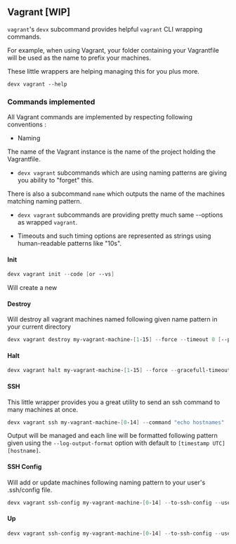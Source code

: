 ## Vagrant [WIP]

`vagrant`'s `devx` subcommand provides helpful `vagrant` CLI wrapping commands.

For example, when using Vagrant, your folder containing your Vagrantfile will be used as the name to prefix your
machines.

These little wrappers are helping managing this for you plus more.

```
devx vagrant --help
```

### Commands implemented

All Vagrant commands are implemented by respecting following conventions :

* Naming

The name of the Vagrant instance is the name of the project holding the Vagrantfile.

* `devx vagrant` subcommands which are using naming patterns are giving you ability to "forget" this.

There is also a subcommand `name` which outputs the name of the machines matching naming pattern.

* `devx vagrant` subcommands are providing pretty much same --options as wrapped `vagrant`.

* Timeouts and such timing options are represented as strings using human-readable patterns like "10s".

#### Init

```powershell
devx vagrant init --code [or --vs]
```

Will create a new

#### Destroy

Will destroy all vagrant machines named following given name pattern in your current directory

```powershell
devx vagrant destroy my-vagrant-machine-[1-15] --force --timeout 0 [--path c:\\somewhere\\else]
```

#### Halt

```powershell
devx vagrant halt my-vagrant-machine-[1-15] --force --gracefull-timeout 60s [--path c:\\somewhere\\else]
```

#### SSH

This little wrapper provides you a great utility to send an ssh command to many machines at once.

```powershell
devx vagrant ssh my-vagrant-machine-[0-14] --command "echo hostnames"
```

Output will be managed and each line will be formatted following pattern given using the `--log-output-format` option
with default to `[timestamp UTC][hostname]`.

#### SSH Config

Will add or update machines following naming pattern to your user's .ssh/config file.

```powershell
devx vagrant ssh-config my-vagrant-machine-[0-14] --to-ssh-config --user
```

#### Up

```powershell
devx vagrant ssh-config my-vagrant-machine-[0-14] --to-ssh-config --user
```